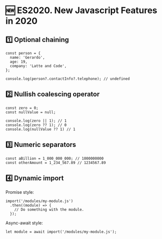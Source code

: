 # 🆕 ES2020. New Javascript Features in 2020

## 1️⃣ Optional chaining

```
const person = {
  name: 'Gerardo',
  age: 19,
  company: 'Latte and Code',
};

console.log(person?.contactInfo?.telephone); // undefined 
```

## 2️⃣ Nullish coalescing operator

```
const zero = 0;
const nullValue = null;

console.log(zero || 1); // 1
console.log(zero ?? 1); // 0
console.log(nullValue ?? 1) // 1
```

## 3️⃣ Numeric separators

```
const aBillion = 1_000_000_000; // 1000000000
const otherAmount = 1_234_567.89 // 1234567.89
```

## 4️⃣ Dynamic import

Promise style: 

```
import('/modules/my-module.js')
  .then((module) => {
    // Do something with the module.
  });
```

Async-await style:

```
let module = await import('/modules/my-module.js');
```

